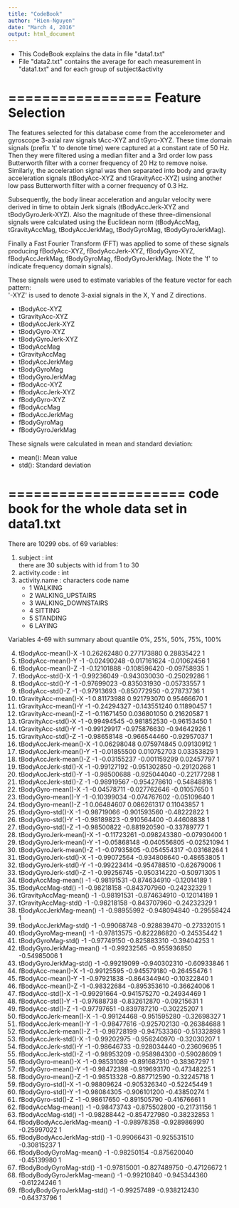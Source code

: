 ```yaml
---
title: "CodeBook"
author: "Hien-Nguyen"
date: "March 4, 2016"
output: html_document
---
```


* This CodeBook explains the data in file "data1.txt"
* File "data2.txt" contains the average for each measurement in "data1.txt" and for each group of subject&activity

=================
Feature Selection 
=================

The features selected for this database come from the accelerometer and gyroscope 3-axial raw signals tAcc-XYZ and tGyro-XYZ. These time domain signals (prefix 't' to denote time) were captured at a constant rate of 50 Hz. Then they were filtered using a median filter and a 3rd order low pass Butterworth filter with a corner frequency of 20 Hz to remove noise. Similarly, the acceleration signal was then separated into body and gravity acceleration signals (tBodyAcc-XYZ and tGravityAcc-XYZ) using another low pass Butterworth filter with a corner frequency of 0.3 Hz. 

Subsequently, the body linear acceleration and angular velocity were derived in time to obtain Jerk signals (tBodyAccJerk-XYZ and tBodyGyroJerk-XYZ). Also the magnitude of these three-dimensional signals were calculated using the Euclidean norm (tBodyAccMag, tGravityAccMag, tBodyAccJerkMag, tBodyGyroMag, tBodyGyroJerkMag). 

Finally a Fast Fourier Transform (FFT) was applied to some of these signals producing fBodyAcc-XYZ, fBodyAccJerk-XYZ, fBodyGyro-XYZ, fBodyAccJerkMag, fBodyGyroMag, fBodyGyroJerkMag. (Note the 'f' to indicate frequency domain signals). 

These signals were used to estimate variables of the feature vector for each pattern:  
'-XYZ' is used to denote 3-axial signals in the X, Y and Z directions.

* tBodyAcc-XYZ
* tGravityAcc-XYZ
* tBodyAccJerk-XYZ
* tBodyGyro-XYZ
* tBodyGyroJerk-XYZ
* tBodyAccMag
* tGravityAccMag
* tBodyAccJerkMag
* tBodyGyroMag
* tBodyGyroJerkMag
* fBodyAcc-XYZ
* fBodyAccJerk-XYZ
* fBodyGyro-XYZ
* fBodyAccMag
* fBodyAccJerkMag
* fBodyGyroMag
* fBodyGyroJerkMag

These signals were calculated in mean and standard deviation: 

* mean(): Mean value
* std(): Standard deviation

=====================
code book for the whole data set in data1.txt
=====================

There are 10299 obs. of  69 variables:

 1. subject                    : int  
	there are 30 subjects with id from 1 to 30
 2. activity.code              : int   
 3. activity.name              : characters
	code 	name
	* 1 		WALKING
	* 2 		WALKING_UPSTAIRS
	* 3 		WALKING_DOWNSTAIRS
	* 4 		SITTING
	* 5 		STANDING
	* 6 		LAYING
 
Variables 4-69 with summary about quantile 0%, 25%, 50%, 75%, 100%

4. tBodyAcc-mean()-X           -1  0.26262480  0.277173880  0.28835422    1
5. tBodyAcc-mean()-Y           -1 -0.02490248 -0.017161624 -0.01062456    1
6. tBodyAcc-mean()-Z           -1 -0.12101888 -0.108596420 -0.09758935    1
7. tBodyAcc-std()-X            -1 -0.99236049 -0.943030030 -0.25029286    1
8. tBodyAcc-std()-Y            -1 -0.97699023 -0.835031930 -0.05733557    1
9. tBodyAcc-std()-Z            -1 -0.97913693 -0.850772950 -0.27873736    1
10. tGravityAcc-mean()-X        -1  0.81173988  0.921793070  0.95466670    1
11. tGravityAcc-mean()-Y        -1 -0.24294327 -0.143551240  0.11890457    1
12. tGravityAcc-mean()-Z        -1 -0.11671450  0.036801050  0.21620587    1
13. tGravityAcc-std()-X         -1 -0.99494545 -0.981852530 -0.96153450    1
14. tGravityAcc-std()-Y         -1 -0.99129917 -0.975876630 -0.94642926    1
15. tGravityAcc-std()-Z         -1 -0.98658148 -0.966544460 -0.92957037    1
16. tBodyAccJerk-mean()-X       -1  0.06298048  0.075974845  0.09130912    1
17. tBodyAccJerk-mean()-Y       -1 -0.01855500  0.010752703  0.03353829    1
18. tBodyAccJerk-mean()-Z       -1 -0.03155237 -0.001159299  0.02457797    1
19. tBodyAccJerk-std()-X        -1 -0.99127192 -0.951302850 -0.29120268    1
20. tBodyAccJerk-std()-Y        -1 -0.98500688 -0.925044040 -0.22177298    1
21. tBodyAccJerk-std()-Z        -1 -0.98919567 -0.954278610 -0.54848816    1
22. tBodyGyro-mean()-X          -1 -0.04578711 -0.027762646 -0.01057650    1
23. tBodyGyro-mean()-Y          -1 -0.10399034 -0.074767602 -0.05109640    1
24. tBodyGyro-mean()-Z          -1  0.06484607  0.086261317  0.11043857    1
25. tBodyGyro-std()-X           -1 -0.98719066 -0.901593560 -0.48222822    1
26. tBodyGyro-std()-Y           -1 -0.98189823 -0.910564400 -0.44608838    1
27. tBodyGyro-std()-Z           -1 -0.98500822 -0.881920590 -0.33789777    1
28. tBodyGyroJerk-mean()-X      -1 -0.11723261 -0.098243380 -0.07930400    1
29. tBodyGyroJerk-mean()-Y      -1 -0.05868148 -0.040556805 -0.02521094    1
30. tBodyGyroJerk-mean()-Z      -1 -0.07935805 -0.054554317 -0.03168264    1
31. tBodyGyroJerk-std()-X       -1 -0.99072564 -0.934808640 -0.48653805    1
32. tBodyGyroJerk-std()-Y       -1 -0.99223414 -0.954788510 -0.62679006    1
33. tBodyGyroJerk-std()-Z       -1 -0.99256745 -0.950314220 -0.50971305    1
34. tBodyAccMag-mean()          -1 -0.98191531 -0.874634910 -0.12014189    1
35. tBodyAccMag-std()           -1 -0.98218158 -0.843707960 -0.24232329    1
36. tGravityAccMag-mean()       -1 -0.98191531 -0.874634910 -0.12014189    1
37. tGravityAccMag-std()        -1 -0.98218158 -0.843707960 -0.24232329    1
38. tBodyAccJerkMag-mean()      -1 -0.98955992 -0.948094840 -0.29558424    1
39. tBodyAccJerkMag-std()       -1 -0.99068748 -0.928839470 -0.27332015    1
40. tBodyGyroMag-mean()         -1 -0.97813575 -0.822286820 -0.24535442    1
41. tBodyGyroMag-std()          -1 -0.97749150 -0.825883310 -0.39404253    1
42. tBodyGyroJerkMag-mean()     -1 -0.99232565 -0.955936850 -0.54985006    1
43. tBodyGyroJerkMag-std()      -1 -0.99219099 -0.940302310 -0.60933846    1
44. fBodyAcc-mean()-X           -1 -0.99125595 -0.945579180 -0.26455476    1
45. fBodyAcc-mean()-Y           -1 -0.97921838 -0.864344940 -0.10322840    1
46. fBodyAcc-mean()-Z           -1 -0.98322684 -0.895353610 -0.36624006    1
47. fBodyAcc-std()-X            -1 -0.99291664 -0.941575270 -0.24934469    1
48. fBodyAcc-std()-Y            -1 -0.97688738 -0.832612870 -0.09215631    1
49. fBodyAcc-std()-Z            -1 -0.97797651 -0.839787210 -0.30225207    1
50. fBodyAccJerk-mean()-X       -1 -0.99124468 -0.951595280 -0.32698327    1
51. fBodyAccJerk-mean()-Y       -1 -0.98477616 -0.925702130 -0.26384688    1
52. fBodyAccJerk-mean()-Z       -1 -0.98728199 -0.947533360 -0.51332898    1
53. fBodyAccJerk-std()-X        -1 -0.99202975 -0.956240970 -0.32030207    1
54. fBodyAccJerk-std()-Y        -1 -0.98646733 -0.928034440 -0.23609695    1
55. fBodyAccJerk-std()-Z        -1 -0.98953209 -0.958984300 -0.59028609    1
56. fBodyGyro-mean()-X          -1 -0.98531089 -0.891687310 -0.38367297    1
57. fBodyGyro-mean()-Y          -1 -0.98472398 -0.919693170 -0.47348225    1
58. fBodyGyro-mean()-Z          -1 -0.98513328 -0.887712590 -0.32245718    1
59. fBodyGyro-std()-X           -1 -0.98809624 -0.905326340 -0.52245449    1
60. fBodyGyro-std()-Y           -1 -0.98084305 -0.906101200 -0.43850274    1
61. fBodyGyro-std()-Z           -1 -0.98617650 -0.891505790 -0.41676661    1
62. fBodyAccMag-mean()          -1 -0.98473743 -0.875502800 -0.21731156    1
63. fBodyAccMag-std()           -1 -0.98288442 -0.854727980 -0.38232853    1
64. fBodyBodyAccJerkMag-mean()  -1 -0.98978358 -0.928986990 -0.25997022    1
65. fBodyBodyAccJerkMag-std()   -1 -0.99066431 -0.925531510 -0.30815237    1
66. fBodyBodyGyroMag-mean()     -1 -0.98250154 -0.875620040 -0.45139980    1
67. fBodyBodyGyroMag-std()      -1 -0.97815001 -0.827489750 -0.47126672    1
68. fBodyBodyGyroJerkMag-mean() -1 -0.99210840 -0.945344360 -0.61224246    1
69. fBodyBodyGyroJerkMag-std()  -1 -0.99257489 -0.938212430 -0.64373796    1

